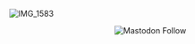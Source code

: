
![IMG_1583](https://user-images.githubusercontent.com/108444857/193569976-2e7ad6a9-523d-40f8-92fd-9b667af3c8a2.jpeg)
<center>
  
![Mastodon Follow](https://img.shields.io/badge/-Mastodon-%235a44d9?logo=mastodon&logoColor=white)

  <center>
